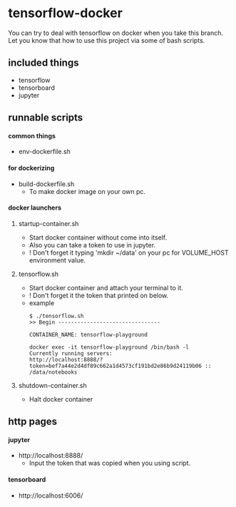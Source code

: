 # tensorflow-docker #

You can try to deal with tensorflow on docker when you take this branch.
Let you know that how to use this project via some of bash scripts.

## included things ##

* tensorflow
* tensorboard
* jupyter

## runnable scripts ##

#### common things ####

* env-dockerfile.sh	

#### for dockerizing ####

* build-dockerfile.sh 
    * To make docker image on your own pc.

#### docker launchers ####

1. startup-container.sh
    * Start docker container without come into itself.
    * Also you can take a token to use in jupyter.
    * ! Don't forget it typing 'mkdir ~/data' on your pc for VOLUME_HOST environment value.

2. tensorflow.sh 
    * Start docker container and attach your terminal to it.
    * ! Don't forget it the token that printed on below.
    * example
        ```
        $ ./tensorflow.sh
        >> Begin --------------------------------

        CONTAINER_NAME: tensorflow-playground

        docker exec -it tensorflow-playground /bin/bash -l
        Currently running servers:
        http://localhost:8888/?token=bef7a44e2d4df89c662a1d4573cf191bd2e86b9d24119b06 :: /data/notebooks
        ```
3. shutdown-container.sh
    * Halt docker container

## http pages ##

#### jupyter ####

* http://localhost:8888/
    * Input the token that was copied when you using script.

#### tensorboard ####

* http://localhost:6006/
